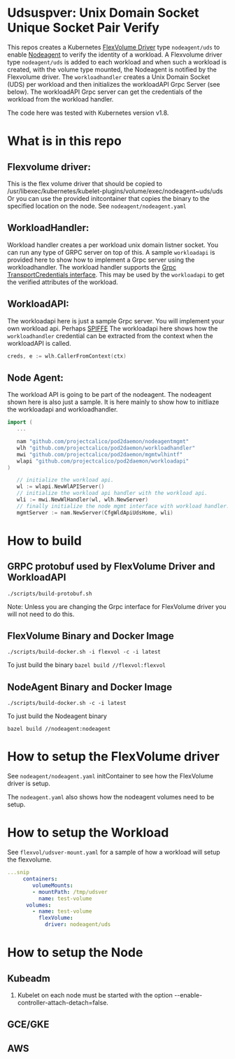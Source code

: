 # Udsuspver: Unix Domain Socket Unique Socket Pair Verify
This repos creates a Kubernetes [FlexVolume Driver](https://github.com/kubernetes/community/blob/release-1.6/contributors/devel/flexvolume.md) type `nodeagent/uds` to enable [Nodeagent](https://docs.google.com/document/d/1J67aol2phtZdBwbfuyk36fqLzRHn8c7k_2rAxwGslCk/edit#heading=h.x9snb54sjlu9) to verify the identity of a workload.
A Flexvolume driver type `nodeagent/uds` is added to each workload and when such a workload is created, with the volume type mounted, the Nodeagent is notified by the Flexvolume driver. The `workloadhandler` creates a Unix Domain Socket (UDS) per workload and then initializes the workloadAPI Grpc Server (see below). The workloadAPI Grpc server can get the credentials of the workload from the workload handler.

The code here was tested with Kubernetes version v1.8.

# What is in this repo
 ## Flexvolume driver:
 This is the flex volume driver that should be copied to /usr/libexec/kubernetes/kubelet-plugins/volume/exec/nodeagent~uds/uds
 Or you can use the provided initcontainer that copies the binary to the specified location on the node.
 See `nodeagent/nodeagent.yaml`
 
 ## WorkloadHandler:
 Workload handler creates a per workload unix domain listner socket. You can run any type of GRPC server on top of this. A sample `workloadapi` is provided here to show how to implement a Grpc server using the workloadhandler.
 The workload handler supports the [Grpc TransportCredentials interface](https://godoc.org/google.golang.org/grpc/credentials). This may be used by the `workloadapi` to get the verified attributes of the workload.
 
 ## WorkloadAPI:
 The workloadapi here is just a sample Grpc server. You will implement your own workload api. Perhaps [SPIFFE](https://spiffe.io/spiffe/)
 The workloadapi here shows how the `workloadhandler` credential can be extracted from the context when the workloadAPI is called.
 ```go
creds, e := wlh.CallerFromContext(ctx)
```

 ## Node Agent:
The workload API is going to be part of the nodeagent. The nodeagent shown here is also just a sample. It is here mainly to show how to initliaze the workloadapi and workloadhandler.
 ```go
 import (
 	...
 
 	nam "github.com/projectcalico/pod2daemon/nodeagentmgmt"
 	wlh "github.com/projectcalico/pod2daemon/workloadhandler"
 	mwi "github.com/projectcalico/pod2daemon/mgmtwlhintf"
 	wlapi "github.com/projectcalico/pod2daemon/workloadapi"
)

	// initialize the workload api.
	wl := wlapi.NewWlAPIServer()
	// initialize the workload api handler with the workload api.
	wli := mwi.NewWlHandler(wl, wlh.NewServer)
	// finally initialize the node mgmt interface with workload handler.
	mgmtServer := nam.NewServer(CfgWldApiUdsHome, wli)

```

# How to build
## GRPC protobuf used by FlexVolume Driver and WorkloadAPI
`./scripts/build-protobuf.sh`

Note: Unless you are changing the Grpc interface for FlexVolume driver you will not need to do this.

## FlexVolume Binary and Docker Image
`./scripts/build-docker.sh -i flexvol -c -i latest`

To just build the binary
`bazel build //flexvol:flexvol`

## NodeAgent Binary and Docker Image
`./scripts/build-docker.sh -c -i latest`

To just build the Nodeagent binary

`bazel build //nodeagent:nodeagent`

# How to setup the FlexVolume driver
See `nodeagent/nodeagent.yaml` initContainer to see how the FlexVolume driver is setup.

The `nodeagent.yaml` also shows how the nodeagent volumes need to be setup.

# How to setup the Workload
See `flexvol/udsver-mount.yaml` for a sample of how a workload will setup the flexvolume.
```yaml
...snip
     containers:
        volumeMounts:
        - mountPath: /tmp/udsver
          name: test-volume
      volumes:
        - name: test-volume
          flexVolume:
            driver: nodeagent/uds
```

# How to setup the Node
## Kubeadm
1. Kubelet on each node must be started with the option --enable-controller-attach-detach=false.

## GCE/GKE

## AWS